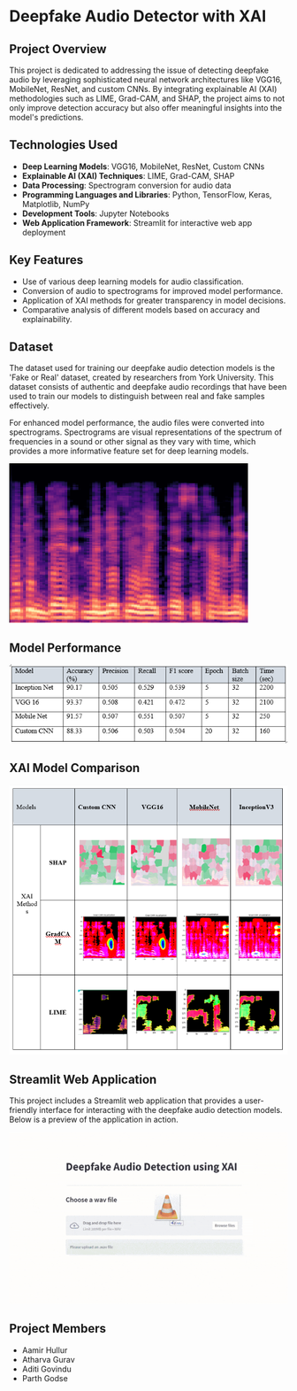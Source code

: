 # Deepfake Audio Detector with XAI

## Project Overview
This project is dedicated to addressing the issue of detecting deepfake audio by leveraging sophisticated neural network architectures like VGG16, MobileNet, ResNet, and custom CNNs. By integrating explainable AI (XAI) methodologies such as LIME, Grad-CAM, and SHAP, the project aims to not only improve detection accuracy but also offer meaningful insights into the model's predictions.

## Technologies Used
- **Deep Learning Models**: VGG16, MobileNet, ResNet, Custom CNNs
- **Explainable AI (XAI) Techniques**: LIME, Grad-CAM, SHAP
- **Data Processing**: Spectrogram conversion for audio data
- **Programming Languages and Libraries**: Python, TensorFlow, Keras, Matplotlib, NumPy
- **Development Tools**: Jupyter Notebooks
- **Web Application Framework**: Streamlit for interactive web app deployment

## Key Features
- Use of various deep learning models for audio classification.
- Conversion of audio to spectrograms for improved model performance.
- Application of XAI methods for greater transparency in model decisions.
- Comparative analysis of different models based on accuracy and explainability.

## Dataset
The dataset used for training our deepfake audio detection models is the 'Fake or Real' dataset, created by researchers from York University. This dataset consists of authentic and deepfake audio recordings that have been used to train our models to distinguish between real and fake samples effectively.

For enhanced model performance, the audio files were converted into spectrograms. Spectrograms are visual representations of the spectrum of frequencies in a sound or other signal as they vary with time, which provides a more informative feature set for deep learning models.

![Example Spectrogram](https://raw.githubusercontent.com/Aamir-Hullur/Deepfake-Audio-detection-using-XAI/main/img/spectrogram_example.png)

## Model Performance
![Model Performance](https://raw.githubusercontent.com/Aamir-Hullur/Deepfake-Audio-detection-using-XAI/main/img/Model_performanc.png)

## XAI Model Comparison
![XAI Model Comparison](https://raw.githubusercontent.com/Aamir-Hullur/Deepfake-Audio-detection-using-XAI/main/img/XAI_model_comparison.png)

## Streamlit Web Application

This project includes a Streamlit web application that provides a user-friendly interface for interacting with the deepfake audio detection models. Below is a preview of the application in action.

![Streamlit App Demo](https://raw.githubusercontent.com/Aamir-Hullur/Deepfake-Audio-detection-using-XAI/main/img/Streamlit_demo.gif)

## Project Members
- Aamir Hullur
- Atharva Gurav
- Aditi Govindu
- Parth Godse
  

